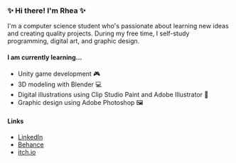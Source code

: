 ### ✨ Hi there! I'm Rhea ✨
I'm a computer science student who's passionate about learning new ideas and creating quality projects. During my free time, I self-study programming, digital art, and graphic design. 

#### I am currently learning...
* Unity game development 🎮
* 3D modeling with Blender 💻
* Digital illustrations using Clip Studio Paint and Adobe Illustrator 🎨
* Graphic design using Adobe Photoshop 🖼️

#### Links
* [LinkedIn](https://www.linkedin.com/in/andrea-limkinglam/)
* [Behance](https://www.behance.net/stingraye)
* [itch.io](https://stingraye.itch.io/)

<!--
**stingraye1106/stingraye1106** is a ✨ _special_ ✨ repository because its `README.md` (this file) appears on your GitHub profile.

Here are some ideas to get you started:

- 🔭 I’m currently working on ...
- 🌱 I’m currently learning ...
- 👯 I’m looking to collaborate on ...
- 🤔 I’m looking for help with ...
- 💬 Ask me about ...
- 📫 How to reach me: ...
- 😄 Pronouns: ...
- ⚡ Fun fact: ...
-->
